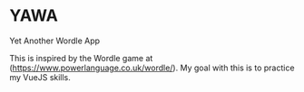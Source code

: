 # YAWA
Yet Another Wordle App

This is inspired by the Wordle game at (https://www.powerlanguage.co.uk/wordle/).  My goal with this is to practice my VueJS skills.
